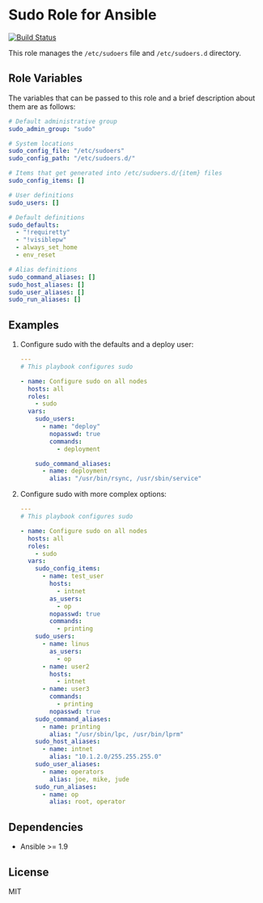 # Sudo Role for Ansible

[![Build Status](https://travis-ci.org/petemcw/ansible-role-sudo.svg?branch=master)](https://travis-ci.org/petemcw/ansible-role-sudo)

This role manages the `/etc/sudoers` file and `/etc/sudoers.d` directory.

## Role Variables

The variables that can be passed to this role and a brief description about
them are as follows:

```yaml
# Default administrative group
sudo_admin_group: "sudo"

# System locations
sudo_config_file: "/etc/sudoers"
sudo_config_path: "/etc/sudoers.d/"

# Items that get generated into /etc/sudoers.d/{item} files
sudo_config_items: []

# User definitions
sudo_users: []

# Default definitions
sudo_defaults:
  - "!requiretty"
  - "!visiblepw"
  - always_set_home
  - env_reset

# Alias definitions
sudo_command_aliases: []
sudo_host_aliases: []
sudo_user_aliases: []
sudo_run_aliases: []
```

## Examples

1. Configure sudo with the defaults and a deploy user:

    ```yaml
    ---
    # This playbook configures sudo

    - name: Configure sudo on all nodes
      hosts: all
      roles:
        - sudo
      vars:
        sudo_users:
          - name: "deploy"
            nopasswd: true
            commands:
              - deployment

        sudo_command_aliases:
          - name: deployment
            alias: "/usr/bin/rsync, /usr/sbin/service"
    ```

2. Configure sudo with more complex options:

    ```yaml
    ---
    # This playbook configures sudo

    - name: Configure sudo on all nodes
      hosts: all
      roles:
        - sudo
      vars:
        sudo_config_items:
          - name: test_user
            hosts: 
              - intnet
            as_users: 
              - op
            nopasswd: true
            commands:
              - printing
        sudo_users:
          - name: linus
            as_users:
              - op
          - name: user2
            hosts:
              - intnet
          - name: user3
            commands:
              - printing
            nopasswd: true
        sudo_command_aliases:
          - name: printing
            alias: "/usr/sbin/lpc, /usr/bin/lprm"
        sudo_host_aliases:
          - name: intnet
            alias: "10.1.2.0/255.255.255.0"
        sudo_user_aliases:
          - name: operators
            alias: joe, mike, jude
        sudo_run_aliases:
          - name: op
            alias: root, operator
    ```

## Dependencies

* Ansible >= 1.9

## License

MIT
